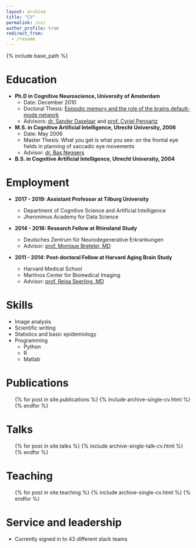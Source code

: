 ```yaml
---
layout: archive
title: "CV"
permalink: /cv/
author_profile: true
redirect_from:
  - /resume
---
```


{% include base_path %}

Education
======
* __Ph.D in Cognitive Neuroscience, University of Amsterdam__
    * Date: December 2010
    * Doctoral Thesis: [Episodic memory and the role of the brains default-mode network](https://dare.uva.nl/personal/pure/en/publications/episodic-memory-and-the-role-of-the-brains-defaultmode-network(32743c30-4c79-4faf-a1f2-cc4f77e6e29f).html)
    * Advisors: [dr. Sander Daselaar](https://scholar.google.nl/citations?user=5qXFOGgAAAAJ&hl=nl) and [prof. Cyriel Pennartz](https://scholar.google.nl/citations?user=9YosOMoAAAAJ&hl=nl)
* __M.S. in Cognitive Artificial Intelligence, Utrecht University, 2006__
    * Date: May 2006
    * Master Thesis: What you get is what you see: on the frontal eye fields in planning of saccadic eye movements
    * Advisor: [dr. Bas Neggers](https://scholar.google.com/citations?user=narWEUwAAAAJ&hl=en)
* __B.S. in Cognitive Artificial Intelligence, Utrecht University, 2004__

Employment
======
* __2017 - 2019: Assistant Professor at Tilburg University__
  * Department of Cognitive Science and Artificial Intelligence
  * Jheronimus Academy for Data Science 

* __2014 - 2016: Research Fellow at Rhineland Study__
  * Deutsches Zentrum für Neurodegenerative Erkrankungen
  * Advisor: [prof. Monique Breteler, MD](https://www.dzne.de/en/research/research-areas/population-health-sciences/forschungsgruppen/breteler/curriculum-vitae/)
  
* __2011 - 2014: Post-doctoral Fellow at Harvard Aging Brain Study__ 
  * Harvard Medical School 
  * Martinos Center for Biomedical Imaging
  * Advisor: [prof. Reisa Sperling, MD](https://www.nmr.mgh.harvard.edu/user/5647)
  


Skills
======
* Image analysis
* Scientific writing
* Statistics and basic epidemiology
* Programming
  * Python
  * R
  * Matlab


Publications
======
  <ul>{% for post in site.publications %}
    {% include archive-single-cv.html %}
  {% endfor %}</ul>
  
Talks
======
  <ul>{% for post in site.talks %}
    {% include archive-single-talk-cv.html %}
  {% endfor %}</ul>
  
Teaching
======
  <ul>{% for post in site.teaching %}
    {% include archive-single-cv.html %}
  {% endfor %}</ul>
  
Service and leadership
======
* Currently signed in to 43 different slack teams
